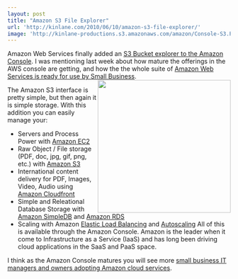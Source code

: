 ```yaml
---
layout: post
title: "Amazon S3 File Explorer"
url: 'http://kinlane.com/2010/06/10/amazon-s3-file-explorer/'
image: 'http://kinlane-productions.s3.amazonaws.com/amazon/Console-S3.PNG'
---
```


Amazon Web Services finally added an [S3 Bucket explorer to the Amazon Console][1]. I was mentioning last week about how mature the offerings in the AWS console are getting, and how the the whole suite of [Amazon Web Services is ready for use by Small Business][2]. [<img class="c1" title="Amazon Console - S3" src="http://kinlane-productions.s3.amazonaws.com/amazon/Console-S3.PNG" alt="" width="300" align="right" />][3]

The Amazon S3 interface is pretty simple, but then again it is simple storage. With this addition you can easily manage your:

  * Servers and Process Power with [Amazon EC2][4]
  * Raw Object / File storage (PDF, doc, jpg, gif, png, etc.) with [Amazon S3][5]
  * International content delivery for PDF, Images, Video, Audio using [Amazon Cloudfront][6]
  * Simple and Releational Database Storage with [Amazon SimpleDB][7] and [Amazon RDS][8]
  * Scaling with Amazon [Elastic Load Balancing][9] and [Autoscaling][10]
All of this is available through the Amazon Console. Amazon is the leader when it come to Infrastructure as a Service (IaaS) and has long been driving cloud applications in the SaaS and PaaS space.

I think as the Amazon Console matures you will see more [small business IT managers and owners adopting Amazon cloud services][2].

   [1]: http://www.typepad.com/services/trackback/6a00d8341c534853ef0134822ff9b1970c
   [2]: http://www.kinlane.com/?p=1415
   [3]: http://kinlane-productions.s3.amazonaws.com/amazon/Console-S3.PNG
   [4]: http://www.kinlane.com/?cat=115
   [5]: http://www.kinlane.com/?cat=243
   [6]: http://www.kinlane.com/?cat=546
   [7]: http://aws.amazon.com/simpledb/
   [8]: http://aws.amazon.com/rds/
   [9]: http://aws.amazon.com/elasticloadbalancing/
   [10]: http://aws.amazon.com/autoscaling/

